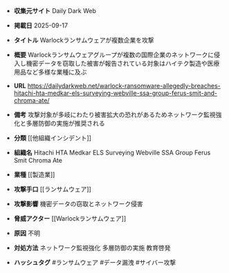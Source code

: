 - **収集元サイト**
Daily Dark Web

- **掲載日**
2025-09-17

- **タイトル**
Warlockランサムウェアが複数企業を攻撃

- **概要**
Warlockランサムウェアグループが複数の国際企業のネットワークに侵入し機密データを窃取した被害が報告されている対象はハイテク製造や医療用品など多様な業種に及ぶ

- **URL**
https://dailydarkweb.net/warlock-ransomware-allegedly-breaches-hitachi-hta-medkar-els-surveying-webville-ssa-group-ferus-smit-and-chroma-ate/

- **備考**
攻撃対象が多岐にわたり被害拡大の恐れがあるためネットワーク監視強化と多層防御の実施が推奨される

- **分類**
[[他組織インシデント]]

- **組織名**
Hitachi HTA Medkar ELS Surveying Webville SSA Group Ferus Smit Chroma Ate

- **業種**
[[製造業]]

- **攻撃手口**
[[ランサムウェア]]

- **攻撃影響**
機密データの窃取とネットワーク侵害

- **脅威アクター**
[[Warlockランサムウェア]]

- **原因**
不明

- **対処方法**
ネットワーク監視強化 多層防御の実施 教育啓発

- **ハッシュタグ**
#ランサムウェア #データ漏洩 #サイバー攻撃
